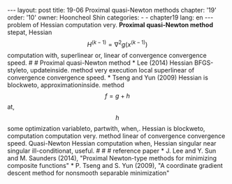 --- layout: post title: 19-06 Proximal quasi-Newton methods chapter: '19' order: '10' owner: Hooncheol Shin categories: - - chapter19 lang: en --- problem of Hessian computation very. **Proximal quasi-Newton method** stepat, Hessian $$H^{(k-1)} = \nabla^2 g(x^{(k-1)})$$ computation with, superlinear or, linear of convergence convergence speed. # # Proximal quasi-Newton method * Lee (2014) Hessian BFGS-styleto, updateinside. method very execution local superlinear of convergence convergence speed. * Tseng and Yun (2009) Hessian is blockweto, approximationinside. method $$f = g + h$$at, $$h$$ some optimization variableto, partwith, when,. Hessian is blockweto, computation computation very. method linear of convergence convergence speed. Quasi-Newton Hessian computation when, Hessian singular near singular ill-conditionat, useful. # # # reference paper * J. Lee and Y. Sun and M. Saunders (2014), "Proximal Newton-type methods for minimizing composite functions" * P. Tseng and S. Yun (2009), "A coordinate gradient descent method for nonsmooth separable minimization"